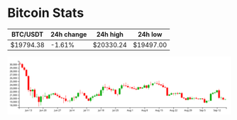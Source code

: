 # Bitcoin Stats

BTC/USDT|24h change|24h high|24h low|
|---|---|---|---|
|$19794.38|-1.61%|$20330.24|$19497.00|

<img src="./chart.svg">
